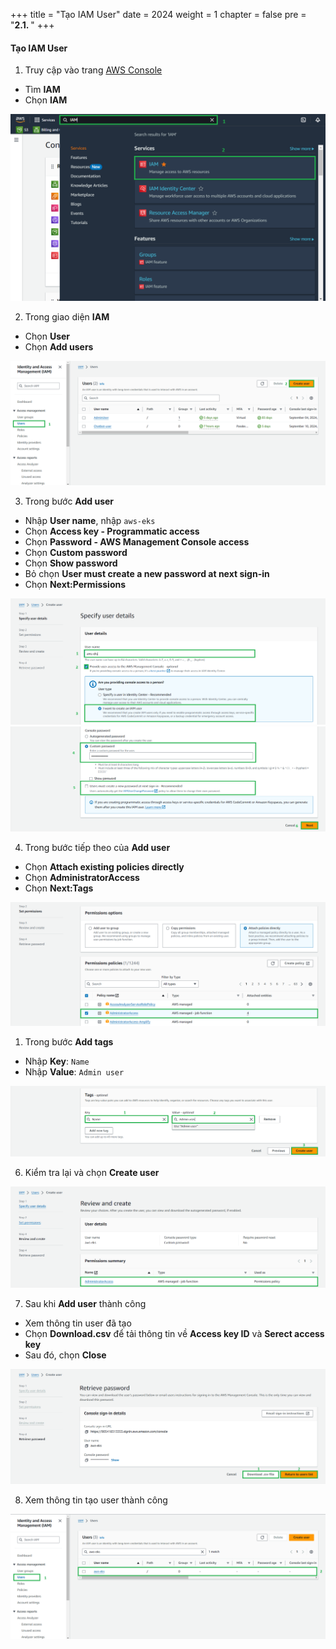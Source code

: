 +++
title = "Tạo IAM User"
date = 2024
weight = 1
chapter = false
pre = "<b>2.1. </b>"
+++

#### Tạo IAM User
1. Truy cập vào trang [AWS Console](https://aws.amazon.com/console/) 
- Tìm **IAM**
- Chọn **IAM**

![0001-createiamuser](/images/2-Preparation-steps/1-Create-IAM-User/0001-createiamuser.png?width=90pc)

2. Trong giao diện **IAM**
- Chọn **User**
- Chọn **Add users**

![0002-createiamuser](/images/2-Preparation-steps/1-Create-IAM-User/0002-createiamuser.png?width=90pc)

3. Trong bước **Add user**
- Nhập **User name**, nhập `aws-eks`
- Chọn **Access key - Programmatic access**
- Chọn **Password - AWS Management Console access**
- Chọn **Custom password**
- Chọn **Show password**
- Bỏ chọn **User must create a new password at next sign-in**
- Chọn **Next:Permissions**

![0003-createiamuser](/images/2-Preparation-steps/1-Create-IAM-User/0003-createiamuser.png?width=90pc)
![0003-createiamuser](/images/2-Preparation-steps/1-Create-IAM-User/0003.1-createiamuser.png?width=90pc)

4. Trong bước tiếp theo của **Add user**
- Chọn  **Attach existing policies directly**
- Chọn  **AdministratorAccess**
- Chọn  **Next:Tags**


![0004-createiamuser](/images/2-Preparation-steps/1-Create-IAM-User/0004-createiamuser.png?width=90pc)

1. Trong bước **Add tags**
- Nhập  **Key**: `Name`
- Nhập  **Value**: `Admin user`

![0005-createiamuser](/images/2-Preparation-steps/1-Create-IAM-User/0005-createiamuser.png?width=90pc)

6. Kiểm tra lại và chọn **Create user**

![0006-createiamuser](/images/2-Preparation-steps/1-Create-IAM-User/0006-createiamuser.png?width=90pc)

7. Sau khi **Add user** thành công
- Xem thông tin user đã tạo
- Chọn **Download.csv** để tải thông tin về **Access key ID** và **Serect access key**
- Sau đó, chọn **Close**

![0007-createiamuser](/images/2-Preparation-steps/1-Create-IAM-User/0007-createiamuser.png?width=90pc)

8. Xem thông tin tạo user thành công

![0008-createiamuser](/images/2-Preparation-steps/1-Create-IAM-User/0008-createiamuser.png?width=90pc)